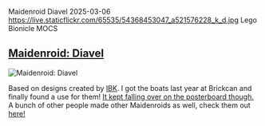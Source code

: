 Maidenroid Diavel
2025-03-06
https://live.staticflickr.com/65535/54368453047_a521576228_k_d.jpg
Lego Bionicle MOCS

## [Maidenroid: Diavel](https://www.flickr.com/photos/fuzz-e/54368453047)

![Maidenroid: Diavel](https://live.staticflickr.com/65535/54368453047_a521576228_k_d.jpg) 

Based on designs created by [IBK](https://x.com/MAIDENROID_IBK). I got the boats last year at Brickcan and finally found a use for them! [It kept falling over on the posterboard though.](../public/img/maidenroid_diavel/fallover.jpg)
A bunch of other people made other Maidenroids as well, check them out [here!](https://flic.kr/y/3PDDYm3)
